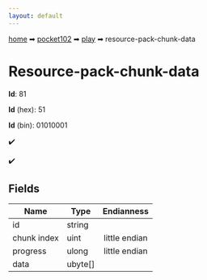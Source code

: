 ```yaml
---
layout: default
---
```


[home](/) ➡ [pocket102](/protocol/pocket102) ➡ [play](/protocol/pocket102/play) ➡ resource-pack-chunk-data

# Resource-pack-chunk-data

**Id**: 81

**Id** (hex): 51

**Id** (bin): 01010001

✔️

✔️

## Fields

Name | Type | Endianness
---|---|:---:
id | string | 
chunk index | uint | little endian
progress | ulong | little endian
data | ubyte[] | 

